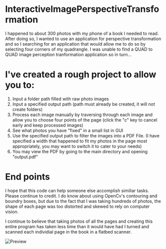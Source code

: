# InteractiveImagePerspectiveTransformation

I happened to about 300 photos with my phone of a book I needed to read. 
After doing so, I wanted to use an application for perspective transformation and so I searching for an application that would allow me to do so by selecting four corners of my quadrangle.
I was unable to find a QUAD to QUAD image perception tranformation application so in turn...

# I've created a rough project to allow you to:
1) Input a folder path filled with raw photo images 
2) Input a specified output path (path must already be created, it will not create folders)
3) Process each image manually by traversing through each image and allow you to choose four points of the page (click the "c" key to cancel early and keep processed images)
4) See what photos you have "fixed" in a small list in GUI
5) Use the specified output path to filter the images into a PDF File. (I have specified a width that happened to fit my photos in the page most appropriately, you may want to switch it to cater to your needs)
6) You may view the PDF by going to the main directory and opening "output.pdf"

# End points
I hope that this code can help someone else accomplish similiar tasks. Please continue to credit. I do know about using OpenCv's contouring and boundry boxes, but due to the fact that I was taking hundreds of photos, the shape of each page was too distorted and skewed to rely on computer vision.

I continue to believe that taking photos of all the pages and creating this entire program has taken less time than it would have had I turned and scanned each individial page in the book in a flatbed scanner. 

![Preview](https://i.gyazo.com/85a54b300d834bef5dd7c7f5c1e860f6.png)
